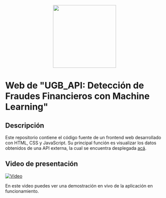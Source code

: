 <p align="center">
  <img src="https://github.com/user-attachments/assets/97cce9d3-22e0-40dd-9ebb-6f6f0796fb0b" width="200">
</p>

# Web de "UGB_API: Detección de Fraudes Financieros con Machine Learning"

## Descripción
Este repositorio contiene el código fuente de un frontend web desarrollado con HTML, CSS y JavaScript. Su principal función es visualizar los datos obtenidos de una API externa, la cual se encuentra desplegada [acá](https://github.com/Gerardgfc/UGB_API).

## Video de presentación
<a href="https://www.youtube.com/watch?v=HhxcTvS7Jlo" target="_blank">
  <img src="https://github.com/user-attachments/assets/642f8f1b-2311-483b-bc97-d5c73ea362af" alt="Video">
</a>

En este video puedes ver una demostración en vivo de la aplicación en funcionamiento.
